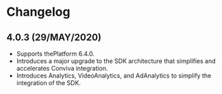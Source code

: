
# Changelog

## 4.0.3 (29/MAY/2020)
* Supports thePlatform 6.4.0.
* Introduces a major upgrade to the SDK architecture that simplifies and accelerates Conviva integration.
* Introduces Analytics, VideoAnalytics, and AdAnalytics to simplify the integration of the SDK.